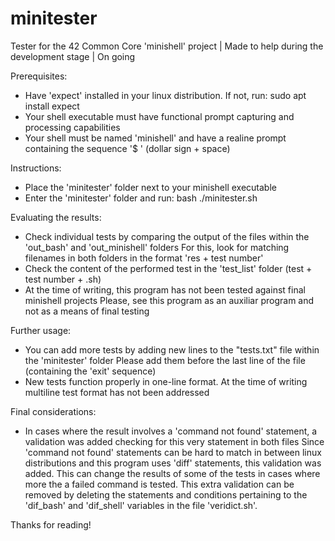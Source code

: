 # minitester
Tester for the 42 Common Core 'minishell' project | Made to help during the development stage | On going

Prerequisites:
- Have 'expect' installed in your linux distribution. If not, run:
sudo apt install expect
- Your shell executable must have functional prompt capturing and processing capabilities
- Your shell must be named 'minishell' and have a realine prompt containing the sequence '$ ' (dollar sign + space)

Instructions:
- Place the 'minitester' folder next to your minishell executable
- Enter the 'minitester' folder and run:
bash ./minitester.sh

Evaluating the results:
- Check individual tests by comparing the output of the files within the 'out_bash' and 'out_minishell' folders
For this, look for matching filenames in both folders in the format 'res + test number'
- Check the content of the performed test in the 'test_list' folder (test + test number + .sh)
- At the time of writing, this program has not been tested against final minishell projects
Please, see this program as an auxiliar program and not as a means of final testing

Further usage:
- You can add more tests by adding new lines to the "tests.txt" file within the 'minitester' folder
  Please add them before the last line of the file (containing the 'exit\' sequence)
- New tests function properly in one-line format. At the time of writing multiline test format has not been addressed

Final considerations:
- In cases where the result involves a 'command not found' statement, a validation was added checking for this very statement in both files
Since 'command not found' statements can be hard to match in between linux distributions and this program uses 'diff' statements, this validation was added.
This can change the results of some of the tests in cases where more the a failed command is tested.
This extra validation can be removed by deleting the statements and conditions pertaining to the 'dif_bash' and 'dif_shell' variables in the file 'veridict.sh'.

Thanks for reading!
